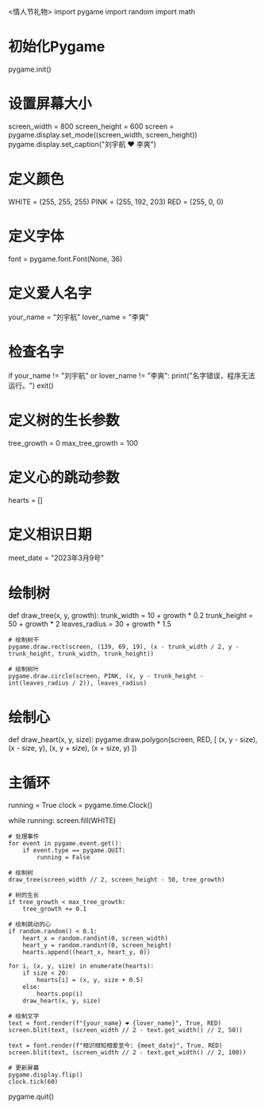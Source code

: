 <情人节礼物>
import pygame
import random
import math

# 初始化Pygame
pygame.init()

# 设置屏幕大小
screen_width = 800
screen_height = 600
screen = pygame.display.set_mode((screen_width, screen_height))
pygame.display.set_caption("刘宇航 ❤ 李爽")

# 定义颜色
WHITE = (255, 255, 255)
PINK = (255, 192, 203)
RED = (255, 0, 0)

# 定义字体
font = pygame.font.Font(None, 36)

# 定义爱人名字
your_name = "刘宇航"
lover_name = "李爽"

# 检查名字
if your_name != "刘宇航" or lover_name != "李爽":
    print("名字错误，程序无法运行。")
    exit()

# 定义树的生长参数
tree_growth = 0
max_tree_growth = 100

# 定义心的跳动参数
hearts = []

# 定义相识日期
meet_date = "2023年3月9号"

# 绘制树
def draw_tree(x, y, growth):
    trunk_width = 10 + growth * 0.2
    trunk_height = 50 + growth * 2
    leaves_radius = 30 + growth * 1.5

    # 绘制树干
    pygame.draw.rect(screen, (139, 69, 19), (x - trunk_width / 2, y - trunk_height, trunk_width, trunk_height))

    # 绘制树叶
    pygame.draw.circle(screen, PINK, (x, y - trunk_height - int(leaves_radius / 2)), leaves_radius)

# 绘制心
def draw_heart(x, y, size):
    pygame.draw.polygon(screen, RED, [
        (x, y - size),
        (x - size, y),
        (x, y + size),
        (x + size, y)
    ])

# 主循环
running = True
clock = pygame.time.Clock()

while running:
    screen.fill(WHITE)

    # 处理事件
    for event in pygame.event.get():
        if event.type == pygame.QUIT:
            running = False

    # 绘制树
    draw_tree(screen_width // 2, screen_height - 50, tree_growth)

    # 树的生长
    if tree_growth < max_tree_growth:
        tree_growth += 0.1

    # 绘制跳动的心
    if random.random() < 0.1:
        heart_x = random.randint(0, screen_width)
        heart_y = random.randint(0, screen_height)
        hearts.append((heart_x, heart_y, 0))

    for i, (x, y, size) in enumerate(hearts):
        if size < 20:
            hearts[i] = (x, y, size + 0.5)
        else:
            hearts.pop(i)
        draw_heart(x, y, size)

    # 绘制文字
    text = font.render(f"{your_name} ❤ {lover_name}", True, RED)
    screen.blit(text, (screen_width // 2 - text.get_width() // 2, 50))

    text = font.render(f"相识相知相爱至今: {meet_date}", True, RED)
    screen.blit(text, (screen_width // 2 - text.get_width() // 2, 100))

    # 更新屏幕
    pygame.display.flip()
    clock.tick(60)

pygame.quit()
